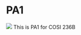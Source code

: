 PA1
===

<a href="https://codeclimate.com/repos/52d983876956801d630131c0/feed"><img src="https://codeclimate.com/repos/52d983876956801d630131c0/badges/71093d561bf69a05b8d7/gpa.png" /></a>
This is PA1 for COSI 236B
